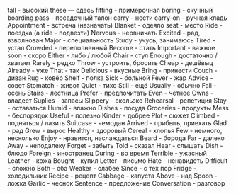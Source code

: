 tall - высокий
these — сдесь
fitting - примерочная
boring - скучный
boarding pass - посадочный талон
carry - нести
carry-on - ручная кладь
Appointment - встреча (назначать)
Blanket - одеяло
seat - место
Ride - поездка (a ride - подвезти)
Nervous - нервничать
Excited - рад, взволнован
Major - специальность
Study - учусь, занимаюсь
Tired - устал
Crowded - переполненный
Become - стать
Important - важное
soon - скоро
Either - либо / любой
Chair - стул
Enough - достаточно / хватает
Rarely - редко
Throw - устроить, бросить
Cheap - дешёвыц
Already - уже
That - так
Delicious - вкусные
Bring - принести
Couch - диван
Rug - ковёр
Shelf - полка
Sick - больной
Fever - жар
Advice - совет
Stomatch - живот
Quiet - тихо
Still - ещё
Usually - обычно
Fall - осень
Stairs - лестница
Prefer - предпочитать
Even - чётное
Owns - владеет
Suplies - запасы
Slippery - скользко
Rehearsal - репетиция
Stay - оставаться 
Humid - влажно
Dishes - посуда
Groceries - продукты
Mess - беспорядок
Useful - полезно
Kinder - добрее
Plot - сюжет
Climbed - подняться / лазить
Suitcase - чемодан
Arrived - прибыть, приехать
Glad - рад
Grew - вырос
Healthy - здоровый
Cereal - хлопья
Few - немного, несколько
Enjoy - нравится, наслаждаться
Beard - борода
Far - далеко
Away - неподалеку
Forget - забыть
Told - сказал
Hear - слышать
Dish - блюдо
Foreign - иностранец
During - во время
Terrible - ужасный
Leather - кожа
Bought - купил
Letter - письмо
Hate - ненавидеть
Difficult - сложно
Both - оба
Weaker - слабее
Since - с тех пор
Fridge - холодильник
Recipe - рецепт
Cabbage - капуста
Above - над
Spoon - ложка
Garlic - чеснок
Sentence - предложение
Conversation - разговор